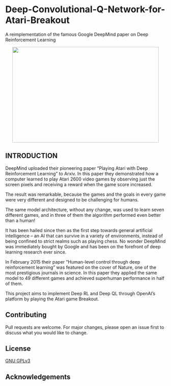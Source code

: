 # Deep-Convolutional-Q-Network-for-Atari-Breakout
A reimplementation of the famous Google DeepMind paper on Deep Reinforcement Learning

<p align="center">
  <img width="460" height="300" src="![](https://raw.githubusercontent.com/kuz/DeepMind-Atari-Deep-Q-Learner/master/gifs/breakout.gif)">
</p>

## INTRODUCTION

DeepMind uploaded their pioneering paper “Playing Atari with Deep Reinforcement Learning” to Arxiv. In this paper they demonstrated how a computer learned to play Atari 2600 video games by observing just the screen pixels and receiving a reward when the game score increased. 

The result was remarkable, because the games and the goals in every game were very different and designed to be challenging for humans. 

The same model architecture, without any change, was used to learn seven different games, and in three of them the algorithm performed even better than a human!

It has been hailed since then as the first step towards general artificial intelligence – an AI that can survive in a variety of environments, instead of being confined to strict realms such as playing chess. No wonder DeepMind was immediately bought by Google and has been on the forefront of deep learning research ever since.

In February 2015 their paper “Human-level control through deep reinforcement learning” was featured on the cover of Nature, one of the most prestigious journals in science. In this paper they applied the same model to 49 different games and achieved superhuman performance in half of them.

This project aims to implement Deep RL and Deep QL through OpenAI’s platform by playing the Atari game Breakout.



## Contributing
Pull requests are welcome. For major changes, please open an issue first to discuss what you would like to change.

## License
[GNU GPLv3](https://choosealicense.com/licenses/gpl-3.0/)

## Acknowledgements

